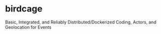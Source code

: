# birdcage
Basic, Integrated, and Reliably Distributed/Dockerized Coding, Actors, and Geolocation for Events
